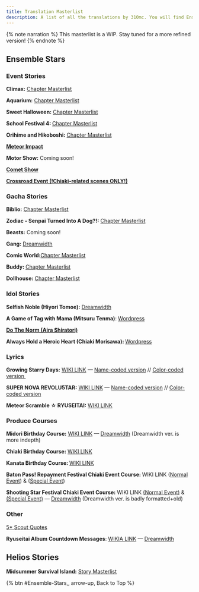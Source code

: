```yaml
---
title: Translation Masterlist
description: A list of all the translations by 310mc. You will find Enstars and Helios translations here.
---
```


{% note narration %}
This masterlist is a WIP. Stay tuned for a more refined version!
{% endnote %}
## Ensemble Stars
### Event Stories
<p><strong>Climax:</strong> <a href="https://euni2319.dreamwidth.org/8614.html">Chapter Masterlist</a></p>
<p><strong>Aquarium:</strong> <a href="https://euni2319.dreamwidth.org/10207.html">Chapter Masterlist</a></p>
<p><strong>Sweet Halloween:</strong> <a href="https://euni2319.dreamwidth.org/15004.html">Chapter Masterlist</a></p>
<p><strong>School Festival 4: </strong><a href="https://euni2319.wordpress.com/2019/05/21/school-festival-4-chapter-masterlist/">Chapter Masterlist</a></p>
<p><strong>Orihime and Hikoboshi:</strong> <a href="https://euni2319.dreamwidth.org/24376.html">Chapter Masterlist</a></p>
<p><strong><a href="/meteor_impact">Meteor Impact</a></strong></p>
<p><strong>Motor Show:</strong> Coming soon!</p>
<p><strong><a href="/comet_show">Comet Show</a></strong></p>

<p><strong><a href="https://euni2319.dreamwidth.org/4502.html">Crossroad Event (!Chiaki-related scenes ONLY!)</a></strong></p>


### Gacha Stories
<p><strong>Biblio:</strong> <a href="https://euni2319.dreamwidth.org/2418.html">Chapter Masterlist</a></p>
<p><strong>Zodiac - Senpai Turned Into A Dog?!:</strong> <a href="https://euni2319.dreamwidth.org/17153.html">Chapter Masterlist</a></p>
<p><strong>Beasts:</strong> Coming soon!</p>
<p><strong>Gang:</strong> <a href="https://euni2319.dreamwidth.org/22838.html">Dreamwidth</a></p>
<p><strong>Comic World:</strong><a href="https://euni2319.wordpress.com/2019/01/19/comic-world-chapter-masterlist/">Chapter Masterlist</a></p>
<p><strong>Buddy: </strong><a href="https://euni2319.wordpress.com/2020/01/17/buddy-chapter-masterlist/">Chapter Masterlist</a></p>
<p><strong>Dollhouse:</strong> <a href="https://euni2319.wordpress.com/2020/08/24/dollhouse-chapter-masterlist/">Chapter Masterlist</a></p>


### Idol Stories
<p><strong>Selfish Noble (Hiyori Tomoe):</strong> <a href="https://euni2319.dreamwidth.org/2918.html">Dreamwidth</a></p>
<p><strong>A Game of Tag with Mama (</strong><strong>Mitsuru Tenma)</strong>: <a href="https://euni2319.wordpress.com/2019/05/07/a-game-of-tag-with-mama/">Wordpress</a></p>
<p><strong><a href="/do_the_norm/">Do The Norm (Aira Shiratori)</a></strong>
<p><strong>Always Hold a Heroic Heart (Chiaki Morisawa): </strong><a href="https://euni2319.wordpress.com/2020/09/10/always-hold-a-heroic-heart/">Wordpress</a></p>

### Lyrics
<p><strong>Growing Starry Days:</strong>&nbsp;<a href="https://ensemble-stars.fandom.com/wiki/Vol.1_%22RYUSEITAI%22_3">WIKI LINK</a> —&nbsp;<a href="http://euni2319.dreamwidth.org/5349.html">Name-coded version</a> // <a href="https://euni2319.dreamwidth.org/3228.html">Color-coded version&nbsp;</a></p>
<p><strong>SUPER NOVA REVOLU5TAR:</strong>&nbsp;<a href="https://ensemble-stars.fandom.com/wiki/Vol.1_%22RYUSEITAI%22_3">WIKI LINK</a> —&nbsp;<a href="https://euni2319.dreamwidth.org/4867.html">Name-coded version</a> // <a href="https://euni2319.dreamwidth.org/3480.html">Color-coded version</a></p>
<p><strong>Meteor Scramble ☆ RYUSEITAI:</strong> <a href="https://ensemble-stars.fandom.com/wiki/Ensemble_Stars!_ED_Collection_Vol.4">WIKI LINK</a></p>

### Produce Courses
<p><strong>Midori Birthday Course:</strong> <a href="https://ensemble-stars.wiki.com/wiki/Midori_Takamine_Birthday_Course/Midori_Takamine_Normal_Event">WIKI LINK</a>&nbsp;— <a href="https://euni2319.dreamwidth.org/8710.html">Dreamwidth</a>&nbsp;(Dreamwidth ver. is more indepth)</p>
<p><strong>Chiaki Birthday Course:</strong> <a href="https://ensemble-stars.fandom.com/wiki/Chiaki_Morisawa_Birthday_Course/Chiaki_Morisawa_Normal_Event">WIKI LINK</a></p>
<p><strong>Kanata Birthday Course:&nbsp;</strong><a href="https://ensemble-stars.fandom.com/wiki/Kanata_Shinkai_Birthday_Course/Kanata_Shinkai_Normal_Event">WIKI LINK</a></p>
<p><strong>Baton Pass! Repayment Festival Chiaki Event Course:&nbsp;</strong>WIKI LINK (<a href="https://ensemble-stars.fandom.com/wiki/Baton_Pass!_Repayment_Festival_of_Tears_and_Bonds/Chiaki_Morisawa_Normal_Event">Normal Event</a>) &amp; (<a href="https://ensemble-stars.fandom.com/wiki/Baton_Pass!_Repayment_Festival_of_Tears_and_Bonds/Chiaki_Morisawa_Special_Event">Special Event</a>)</p>
<p><strong>Shooting Star Festival Chiaki Event Course:</strong> WIKI LINK <a href="https://ensemble-stars.fandom.com/wiki/Launch!_The_Night_Sky_of_the_Shooting_Star_Festival/Chiaki_Morisawa_Normal_Event">(Normal Event)</a> &amp; <a href="https://ensemble-stars.fandom.com/wiki/Launch!_The_Night_Sky_of_the_Shooting_Star_Festival/Chiaki_Morisawa_Special_Event">(Special Event)</a> —&nbsp;<a href="https://euni2319.dreamwidth.org/2653.html">Dreamwidth</a> (Dreamwidth ver. is badly formatted+old)</p>

### Other
<p><a href="/es_scout_quotes">5* Scout Quotes</a></p>
<p><strong>Ryuseitai Album Countdown Messages</strong>:&nbsp;<a href="https://ensemble-stars.fandom.com/wiki/RYUSEITAI_Album">WIKIA LINK</a> — <a href="https://euni2319.dreamwidth.org/21314.html">Dreamwidth</a></p>

## Helios Stories
<p><strong>Midsummer Survival Island:</strong> <a href="https://euni2319.wordpress.com/2020/08/27/midsummer-survival-chapter-masterlist/">Story Masterlist</a></p>

<div style="margin-bottom:5px">{% btn #Ensemble-Stars,, arrow-up, Back to Top %}</div>
